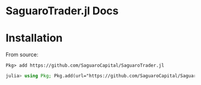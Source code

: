 # SaguaroTrader.jl Docs

# Installation
From source:
```
Pkg> add https://github.com/SaguaroCapital/SaguaroTrader.jl
```

```julia
julia> using Pkg; Pkg.add(url="https://github.com/SaguaroCapital/SaguaroTrader.jl")
```


